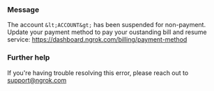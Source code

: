 
### Message
The account `&lt;ACCOUNT&gt;` has been suspended for non-payment. Update your payment method to pay your oustanding bill and resume service: https://dashboard.ngrok.com/billing/payment-method

### Further help
If you're having trouble resolving this error, please reach out to [support@ngrok.com](mailto:support@ngrok.com?subject=Help%20with%20ERR_NGROK_247)

